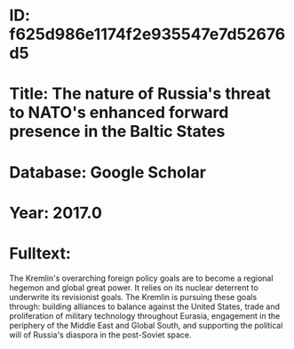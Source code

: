 # ID: f625d986e1174f2e935547e7d52676d5
# Title: The nature of Russia's threat to NATO's enhanced forward presence in the Baltic States
# Database: Google Scholar
# Year: 2017.0
# Fulltext:
The Kremlin's overarching foreign policy goals are to become a regional hegemon and global great power.
It relies on its nuclear deterrent to underwrite its revisionist goals.
The Kremlin is pursuing these goals through: building alliances to balance against the United States, trade and proliferation of military technology throughout Eurasia, engagement in the periphery of the Middle East and Global South, and supporting the political will of Russia's diaspora in the post-Soviet space.